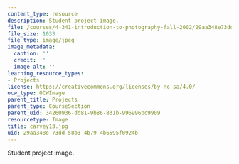 ```yaml
---
content_type: resource
description: Student project image.
file: /courses/4-341-introduction-to-photography-fall-2002/29aa348e73dd58b34b794b6595f0924b_carvey13.jpg
file_size: 1033
file_type: image/jpeg
image_metadata:
  caption: ''
  credit: ''
  image-alt: ''
learning_resource_types:
- Projects
license: https://creativecommons.org/licenses/by-nc-sa/4.0/
ocw_type: OCWImage
parent_title: Projects
parent_type: CourseSection
parent_uid: 34260936-dd81-9b86-831b-996996bc9909
resourcetype: Image
title: carvey13.jpg
uid: 29aa348e-73dd-58b3-4b79-4b6595f0924b
---
```

Student project image.